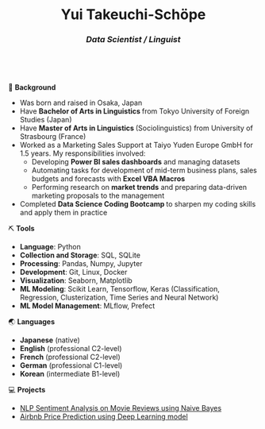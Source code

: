 <h1 align = "center">
Yui Takeuchi-Schöpe
</h1>
<h3 align = 'center'>
<strong><i>
  Data Scientist / Linguist
</strong> </i>
</h3>
&nbsp;
<p>
&nbsp;

🚀 <strong>Background</strong>
<ul>
<li>Was born and raised in Osaka, Japan</li>
<li>Have <strong>Bachelor of Arts in Linguistics </strong> from Tokyo University of Foreign Studies (Japan)</li>
<li>Have <strong>Master of Arts in Linguistics </strong> (Sociolinguistics) from University of Strasbourg (France)</li>
<li>Worked as a Marketing Sales Support at Taiyo Yuden Europe GmbH for 1.5 years. My responsibilities involved:
 <ul>
  <li> Developing <strong>Power BI sales dashboards</strong>  and managing datasets</li>
  <li> Automating tasks for development of mid-term business plans, sales budgets and forecasts with <strong>Excel VBA Macros</strong> </li>
  <li> Performing research on <strong>market trends</strong> and preparing data-driven marketing proposals to the management</li>

 </ul>
<li>Completed <strong> Data Science Coding Bootcamp </strong> to sharpen my coding skills and apply them in practice</li> 
</ul>  
  
⛏️ <strong>Tools</strong>
<ul>
<li><strong>Language</strong>: Python<br>
<li><strong>Collection and Storage</strong>: SQL, SQLite<br></li>
<li><strong>Processing</strong>: Pandas, Numpy, Jupyter<br></li>
<li><strong>Development</strong>: Git, Linux, Docker<br></li>
<li><strong>Visualization</strong>: Seaborn, Matplotlib<br></li>
<li><strong>ML Modeling</strong>: Scikit Learn, Tensorflow, Keras (Classification, Regression, Clusterization, Time Series and Neural Network)<br></li>
<li><strong>ML Model Management</strong>: MLflow, Prefect<br></li>
</ul>

🌏 <strong>Languages</strong>  
<ul>
<li><strong>Japanese</strong> (native)</li>
<li><strong>English</strong> (professional C2-level)</li>
<li><strong>French</strong> (professional C2-level)</li>
<li><strong>German</strong> (professional C1-level)</li>
<li><strong>Korean</strong> (intermediate B1-level)</li>

</ul>



💻 <strong>Projects</strong>  

<ul>
<li><a href="https://github.com/YT50/sentiment_analysis">NLP Sentiment Analysis on Movie Reviews using Naive Bayes</a></li>
<li><a href="https://github.com/YT50/Airbnb-price-prediction">Airbnb Price Prediction using Deep Learning model</a></li>
</ul>

</p>

<!--
**YT50/YT50** is a ✨ _special_ ✨ repository because its `README.md` (this file) appears on your GitHub profile.

Here are some ideas to get you started:

- 🔭 I’m currently working on ...
- 🌱 I’m currently learning ...
- 👯 I’m looking to collaborate on ...
- 🤔 I’m looking for help with ...
- 💬 Ask me about ...
- 📫 How to reach me: ...
- 😄 Pronouns: ...
- ⚡ Fun fact: ...
-->
